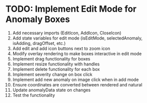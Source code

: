 # TODO: Implement Edit Mode for Anomaly Boxes

1. Add necessary imports (EditIcon, AddIcon, CloseIcon)
2. Add state variables for edit mode (isEditMode, selectedAnomaly, isAdding, dragOffset, etc.)
3. Add edit and add icon buttons next to zoom icon
4. Modify overlay rendering to make boxes interactive in edit mode
5. Implement drag functionality for boxes
6. Implement resize functionality with handles
7. Implement delete functionality for each box
8. Implement severity change on box click
9. Implement add new anomaly on image click when in add mode
10. Ensure coordinates are converted between rendered and natural
11. Update anomalyData state on changes
12. Test the functionality
